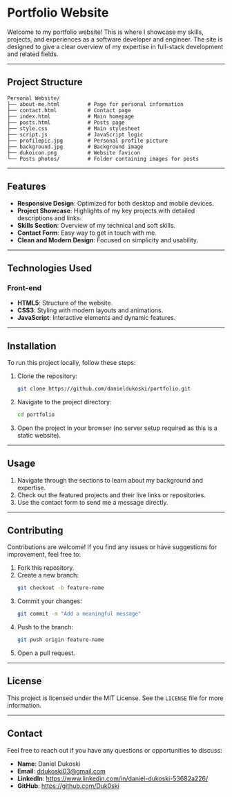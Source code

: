 # Portfolio Website

Welcome to my portfolio website! This is where I showcase my skills, projects, and experiences as a software developer and engineer. The site is designed to give a clear overview of my expertise in full-stack development and related fields.

---

## Project Structure

```
Personal Website/
├── about-me.html         # Page for personal information
├── contact.html          # Contact page
├── index.html            # Main homepage
├── posts.html            # Posts page
├── style.css             # Main stylesheet
├── script.js             # JavaScript logic
├── profilepic.jpg        # Personal profile picture
├── background.jpg        # Background image
├── dukoicon.png          # Website favicon
└── Posts photos/         # Folder containing images for posts
```

---

## Features

- **Responsive Design**: Optimized for both desktop and mobile devices.
- **Project Showcase**: Highlights of my key projects with detailed descriptions and links.
- **Skills Section**: Overview of my technical and soft skills.
- **Contact Form**: Easy way to get in touch with me.
- **Clean and Modern Design**: Focused on simplicity and usability.

---

## Technologies Used

### Front-end
- **HTML5**: Structure of the website.
- **CSS3**: Styling with modern layouts and animations.
- **JavaScript**: Interactive elements and dynamic features.

---

## Installation

To run this project locally, follow these steps:

1. Clone the repository:
   ```bash
   git clone https://github.com/danieldukoski/portfolio.git
   ```
2. Navigate to the project directory:
   ```bash
   cd portfolio
   ```
3. Open the project in your browser (no server setup required as this is a static website).

---

## Usage

1. Navigate through the sections to learn about my background and expertise.
2. Check out the featured projects and their live links or repositories.
3. Use the contact form to send me a message directly.

---

## Contributing

Contributions are welcome! If you find any issues or have suggestions for improvement, feel free to:

1. Fork this repository.
2. Create a new branch:
   ```bash
   git checkout -b feature-name
   ```
3. Commit your changes:
   ```bash
   git commit -m "Add a meaningful message"
   ```
4. Push to the branch:
   ```bash
   git push origin feature-name
   ```
5. Open a pull request.

---

## License

This project is licensed under the MIT License. See the `LICENSE` file for more information.

---

## Contact

Feel free to reach out if you have any questions or opportunities to discuss:

- **Name**: Daniel Dukoski
- **Email**: ddukoski03@gmail.com
- **LinkedIn**: https://www.linkedin.com/in/daniel-dukoski-53682a226/
- **GitHub**:  https://github.com/Duk0ski
